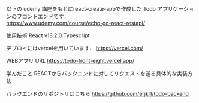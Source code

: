 以下の udemy 講座をもとにreact-create-appで作成した Todo アプリケーションのフロントエンドです．<br>
https://www.udemy.com/course/echo-go-react-restapi/

使用技術
React v18.2.0 
Typescript

デプロイにはvercelを用いています．
https://vercel.com/

WEBアプリ URL
https://todo-front-eight.vercel.app/

学んだこと
REACTからバックエンドに対してリクエストを送る具体的な実装方法

バックエンドのリポジトリはこちら
https://github.com/erjkl1/todo-backend
